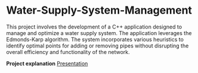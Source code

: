 # Water-Supply-System-Management
This project involves the development of a C++ application designed to manage and optimize a water supply system. The application leverages the Edmonds-Karp algorithm. The system incorporates various heuristics to identify optimal points for adding or removing pipes without disrupting the overall efficiency and functionality of the network. <br>

**Project explanation** [Presentation](https://github.com/guilhermecposantos/Water-Supply-System-Management/tree/main/docs/presentation)
